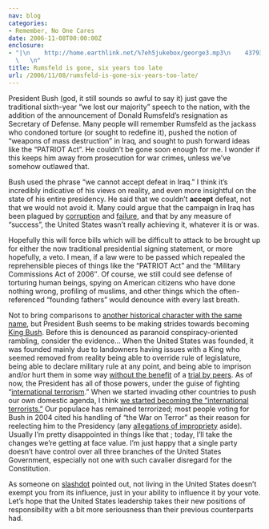 ```yaml
---
nav: blog
categories:
- Remember, No One Cares
date: 2006-11-08T00:00:00Z
enclosure:
- "|\n    http://home.earthlink.net/%7eh5jukebox/george3.mp3\n    4379391\n    audio/x-mpeg\n
  \   \n"
title: Rumsfeld is gone, six years too late
url: /2006/11/08/rumsfeld-is-gone-six-years-too-late/
---
```


President Bush (god, it still sounds so awful to say it) just gave the traditional sixth-year “we lost our majority” speech to the nation, with the addition of the announcement of Donald Rumsfeld’s resignation as Secretary of Defense. Many people will remember Rumsfeld as the jackass who condoned torture (or sought to redefine it), pushed the notion of “weapons of mass destruction” in Iraq, and sought to push forward ideas like the “PATRIOT Act”. He couldn’t be gone soon enough for me. I wonder if this keeps him away from prosecution for war crimes, unless we’ve somehow outlawed that.

Bush used the phrase “we cannot accept defeat in Iraq.” I think it’s incredibly indicative of his views on reality, and even more insightful on the state of his entire presidency. He said that we couldn’t **accept** defeat, not that we would not avoid it. Many could argue that the campaign in Iraq has been plagued by [corruption][1] and [failure][2], and that by any measure of “success”, the United States wasn’t really achieving it, whatever it is or was.

 [1]: http://www.halliburtonwatch.org/
 [2]: http://www.iraqbodycount.org/

Hopefully this will force bills which will be difficult to attack to be brought up for either the now traditional presidential signing statement, or more hopefully, a veto. I mean, if a law were to be passed which repealed the reprehensible pieces of things like the “PATRIOT Act” and the “Military Commissions Act of 2006″. Of course, we still could see defense of torturing human beings, spying on American citizens who have done nothing wrong, profiling of muslims, and other things which the often-referenced “founding fathers” would denounce with every last breath.

Not to bring comparisons to [another historical character with the same name][3], but President Bush seems to be making strides towards becoming [King Bush][4]. Before this is denounced as paranoid conspiracy-oriented rambling, consider the evidence… When the United States was founded, it was founded mainly due to landowners having issues with a King who seemed removed from reality being able to override rule of legislature, being able to declare military rule at any point, and being able to imprison and/or hurt them in some way [without the benefit][5] of a [trial by peers][6]. As of now, the President has all of those powers, under the guise of fighting “[international terrorism][7].” When we started invading other countries to push our own domestic agenda, I think [we started becoming the “international terrorists.”][8] Our populace has remained terrorized; most people voting for Bush in 2004 cited his handling of “the War on Terror” as their reason for reelecting him to the Presidency (any [allegations of impropriety][9] aside). Usually I’m pretty disappointed in things like that ; today, I’ll take the changes we’re getting at face value. I’m just happy that a single party doesn’t have control over all three branches of the United States Government, especially not one with such cavalier disregard for the Constitution.

 [3]: http://home.earthlink.net/~h5jukebox/george3.mp3
 [4]: http://uniorb.com/RCHECK/kingbush.htm
 [5]: http://en.wikipedia.org/wiki/Admiralty_court
 [6]: http://en.wikipedia.org/wiki/Habeus_corpus
 [7]: http://en.wikipedia.org/wiki/War_on_Terrorism
 [8]: http://www.guardian.co.uk/usa/story/0,,1938434,00.html
 [9]: http://en.wikipedia.org/wiki/2004_U.S._presidential_election_controversy_and_irregularities

As someone on [slashdot][10] pointed out, not living in the United States doesn’t exempt you from its influence, just in your ability to influence it by your vote. Let’s hope that the United States leadership takes their new positions of responsibility with a bit more seriousness than their previous counterparts had.

 [10]: http://slashdot.org/
